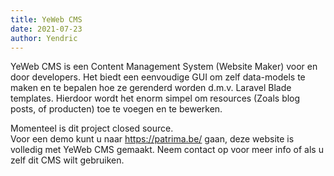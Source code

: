 ```yaml
---
title: YeWeb CMS
date: 2021-07-23
author: Yendric
---
```


YeWeb CMS is een Content Management System (Website Maker) voor en door developers. Het biedt een eenvoudige GUI om zelf data-models te maken en te bepalen hoe ze gerenderd worden d.m.v. Laravel Blade templates. Hierdoor wordt het enorm simpel om resources (Zoals blog posts, of producten) toe te voegen en te bewerken.

Momenteel is dit project closed source.  
Voor een demo kunt u naar <https://patrima.be/> gaan, deze website is volledig met YeWeb CMS gemaakt. Neem contact op voor meer info of als u zelf dit CMS wilt gebruiken.